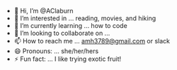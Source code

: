 - 👋 Hi, I’m @AClaburn
- 👀 I’m interested in ... reading, movies, and hiking
- 🌱 I’m currently learning ... how to code
- 💞️ I’m looking to collaborate on ...
- 📫 How to reach me ... amh3789@gmail.com or slack
- 😄 Pronouns: ... she/her/hers
- ⚡ Fun fact: ... I like trying exotic fruit! 

<!---
AClaburn/AClaburn is a ✨ special ✨ repository because its `README.md` (this file) appears on your GitHub profile.
You can click the Preview link to take a look at your changes.
--->
